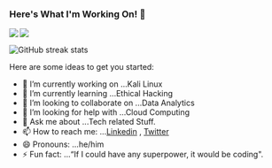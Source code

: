 ### Here's What I'm Working On! 👋


<img src='https://github-readme-stats.vercel.app/api?username=Shekhar9521&show_icons=true&theme=tokyonight&count_private=true&line_height=40'  align="left" />
<img src='https://github-readme-stats.vercel.app/api/top-langs/?username=Shekhar9521&theme=tokyonight&hide_langs_below=4' align="middle" />


![GitHub streak stats](https://github-readme-streak-stats.herokuapp.com/?user=Shekhar9521)



Here are some ideas to get you started:

- 🔭 I’m currently working on ...Kali Linux
- 🌱 I’m currently learning ...Ethical Hacking
- 👯 I’m looking to collaborate on ...Data Analytics
- 🤔 I’m looking for help with ...Cloud Computing
- 💬 Ask me about ...Tech related Stuff.
- 📫 How to reach me: ...[Linkedin](https://www.linkedin.com/in/chandra-shekhar-shukla-964389191/) , [Twitter](https://twitter.com/iamshukla07)
- 😄 Pronouns: ...he/him
- ⚡ Fun fact: ...“If I could have any superpower, it would be coding".

